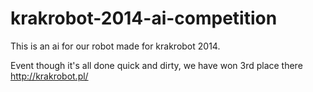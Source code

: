# krakrobot-2014-ai-competition
This is an ai for our robot made for krakrobot 2014.

Event though it's all done quick and dirty, we have won 3rd place there http://krakrobot.pl/
